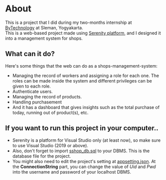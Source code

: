 # About
This is a project that I did during my two-months internship at [ByTechnology](https://www.facebook.com/ByTechnologyIndonesia/) at Sleman, Yogyakarta.  
This is a web-based project made using [Serenity platform](https://serenity.is/), and I designed it into a management system for shops.

## What can it do?
Here's some things that the web can do as a shops-management-system:  
- Managing the record of workers and assigning a role for each one. The roles can be made inside the system and different privileges can be given to each role.
- Authenticate users.
- Managing the record of products.
- Handling purchasement
- And it has a dashboard that gives insights such as the total purchase of today, running out of product(s), etc.

## If you want to run this project in your computer..
- Serenity is a platform for Visual Studio only (at least now), so make sure to use Visual Studio (2019 or above).
- Also, don't forget to import [sshop_db.sql](sshop_db.sql) to your DBMS. This is the database file for the project. 
- You might also need to edit the project's setting at [appsetting.json](SShopManagementSystem/SShopManagementSystem.Web/appsettings.json). At the **ConnectionString** part, you can change the value of _Uid_ and _Pwd_ into the username and password of your localhost DBMS.

